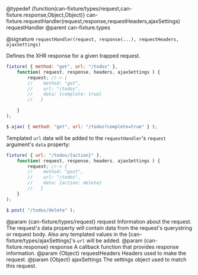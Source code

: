 @typedef {function(can-fixture/types/request,can-fixture.response,Object,Object)} can-fixture.requestHandler(request,response,requestHeaders,ajaxSettings) requestHandler
@parent can-fixture.types

@signature `requestHandler(request, response(...), requestHeaders, ajaxSettings)`

Defines the XHR response for a given trapped request.

```js
fixture( { method: "get", url: "/todos" },
	function( request, response, headers, ajaxSettings ) {
		request; //-> {
		//    method: "get",
		//    url: "/todos",
		//    data: {complete: true}
		//   }

	}
);

$.ajax( { method: "get", url: "/todos?complete=true" } );
```

Templated `url` data will be added to the `requestHandler`'s `request` argument's `data` property:

```js
fixture( { url: "/todos/{action}" },
	function( request, response, headers, ajaxSettings ) {
		request; //-> {
		//    method: "post",
		//    url: "/todos",
		//    data: {action: delete}
		//   }
	}
);

$.post( "/todos/delete" );
```
  @param {can-fixture/types/request} request Information about the request. The request's data property will contain data from the request's querystring or request body. Also
  any templated values in the [can-fixture/types/ajaxSettings]'s `url` will be added.
  @param {can-fixture.response} response A callback function that provides response information.
  @param {Object} requestHeaders Headers used to make the request.
  @param {Object} ajaxSettings The settings object used to match this request.
